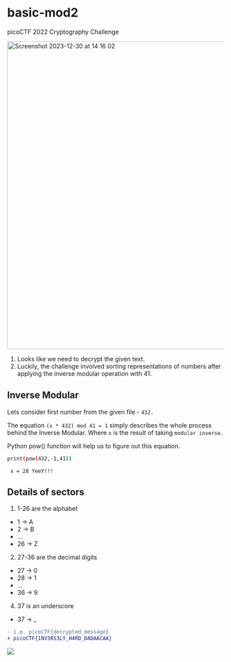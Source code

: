 # basic-mod2
picoCTF 2022 Cryptography Challenge

<img width="714" alt="Screenshot 2023-12-30 at 14 16 02" src="https://github.com/Zwique/basic-mod2/assets/97537483/f03b07f2-6da3-4351-a3c0-0ea999f242b6">

1. Looks like we need to decrypt the given text.
2. Luckily, the challenge involved sorting representations of numbers after applying the inverse modular operation with 41.
## Inverse Modular

Lets consider first number from the given file - `432.`

The equation  `(x * 432) mod 41 = 1` simply describes the whole process behind the Inverse Modular.
Where `x` is the result of taking `modular inverse.`

Python pow() function will help us to figure out this equation.
```sh 
print(pow(432,-1,41))
```
` x = 28 YeeY!!!`

## Details of sectors
1. 1-26 are the alphabet
* 1 -> A
* 2 -> B
* ...
* 26 -> Z
  
2. 27-36 are the decimal digits
* 27 -> 0
* 28 -> 1
* ...
* 36 -> 9

4. 37 is an underscore
* 37 -> _

```diff          
- i.e. picoCTF{decrypted_message}
+ picoCTF{1NV3R53LY_H4RD_DADAACAA}
```
<img src="https://media.giphy.com/media/qLHzYjlA2FW8g/giphy.gif" />
